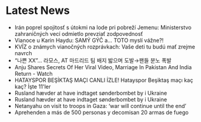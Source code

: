 # Latest News
-  Irán poprel spojitosť s útokmi na lode pri pobreží Jemenu: Ministerstvo zahraničných vecí odmietlo prevziať zodpovednosť
-  Vianoce u Karin Haydu: SAMÝ GÝČ a… TOTO myslí vážne?!
-  KVÍZ o známych vianočných rozprávkach: Vaše deti tu budú mať zrejme navrch
-  “나쁜 XX”... 라모스, AT 마드리드 팀 배지 밟으며 도발→팬들 분노 폭발
-  Anju Shares Secrets Of Her Viral Video, Marriage In Pakistan And India Return - Watch
-  HATAYSPOR BEŞİKTAŞ MAÇI CANLI İZLE! Hatayspor Beşiktaş maçı kaç kaç? İşte 11'ler
-  Rusland hævder at have indtaget sønderbombet by i Ukraine
-  Rusland hævder at have indtaget sønderbombet by i Ukraine
-  Netanyahu on visit to troops in Gaza: ‘war will continue until the end’
-  Aprehenden a más de 500 personas y decomisan 20 armas de fuego
